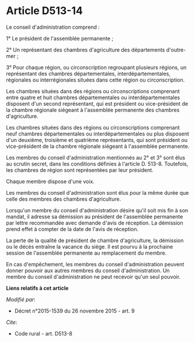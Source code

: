 # Article D513-14

Le conseil d'administration comprend : 

1° Le président de l'assemblée permanente ; 

2° Un représentant des chambres d'agriculture des départements d'outre-mer ; 

3° Pour chaque région, ou circonscription regroupant plusieurs régions, un représentant des chambres départementales,
interdépartementales, régionales ou interrégionales situées dans cette région ou circonscription. 

Les chambres situées dans des régions ou circonscriptions comprenant entre quatre et huit chambres départementales ou
interdépartementales disposent d'un second représentant, qui est président ou vice-président de la chambre régionale siégeant
à l'assemblée permanente des chambres d'agriculture. 

Les chambres situées dans des régions ou circonscriptions comprenant neuf chambres départementales ou interdépartementales ou
plus disposent d'un deuxième, troisième et quatrième représentants, qui sont président ou vice-président de la chambre
régionale siégeant à l'assemblée permanente.

Les membres du conseil d'administration mentionnés au 2° et 3° sont élus au scrutin secret, dans les conditions définies à
l'article D. 513-8. Toutefois, les chambres de région sont représentées par leur président. 

Chaque membre dispose d'une voix. 

Les membres du conseil d'administration sont élus pour la même durée que celle des membres des chambres d'agriculture. 

Lorsqu'un membre du conseil d'administration désire qu'il soit mis fin à son mandat, il adresse sa démission au président de
l'assemblée permanente par lettre recommandée avec demande d'avis de réception. La démission prend effet à compter de la date
de l'avis de réception. 

La perte de la qualité de président de chambre d'agriculture, la démission ou le décès entraîne la vacance du siège. Il est
pourvu à la prochaine session de l'assemblée permanente au remplacement du membre. 

En cas d'empêchement, les membres du conseil d'administration peuvent donner pouvoir aux autres membres du conseil
d'administration. Un membre du conseil d'administration ne peut recevoir qu'un seul pouvoir.

**Liens relatifs à cet article**

_Modifié par_:

  - Décret n°2015-1539 du 26 novembre 2015 - art. 9

_Cite_:

  - Code rural - art. D513-8
